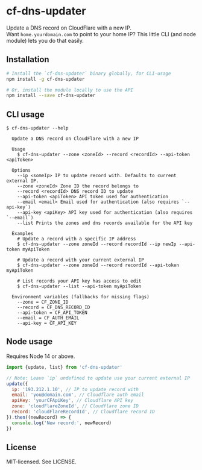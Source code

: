 # cf-dns-updater

Update a DNS record on CloudFlare with a new IP.  
Want `home.yourdomain.com` to point to your home IP?
This little CLI (and node module) lets you do that easily.

## Installation

```bash
# Install the `cf-dns-updater` binary globally, for CLI-usage
npm install -g cf-dns-updater

# Or, install the module locally to use the API
npm install --save cf-dns-updater
```

## CLI usage

```
$ cf-dns-updater --help

  Update a DNS record on CloudFlare with a new IP

  Usage
    $ cf-dns-updater --zone <zoneId> --record <recordId> --api-token <apiToken>

  Options
    --ip <someIp> IP to update record with. Defaults to current external IP.
    --zone <zoneId> Zone ID the record belongs to
    --record <recordId> DNS record ID to update
    --api-token <apiToken> API token used for authentication
    --email <email> Email used for authentication (also requires `--api-key`)
    --api-key <apiKey> API key used for authentication (also requires `--email`)
    --list Prints the zones and dns records available for the API key

  Examples
    # Update a record with a specific IP address
    $ cf-dns-updater --zone zoneId --record recordId --ip newIp --api-token myApiToken

    # Update a record with your current external IP
    $ cf-dns-updater --zone zoneId --record recordId --api-token myApiToken

    # List records your API key has access to edit
    $ cf-dns-updater --list --api-token myApiToken

  Environment variables (fallbacks for missing flags)
    --zone = CF_ZONE_ID
    --record = CF_DNS_RECORD_ID
    --api-token = CF_API_TOKEN
    --email = CF_AUTH_EMAIL
    --api-key = CF_API_KEY
```

## Node usage

Requires Node 14 or above.

```js
import {update, list} from 'cf-dns-updater'

// Note: Leave `ip` undefined to update use your current external IP
update({
  ip: '193.212.1.10', // IP to update record with
  email: 'you@domain.com', // Cloudflare auth email
  apiKey: 'yourCFApiKey', // Cloudflare API key
  zone: 'cloudFlareZoneId', // Cloudflare zone ID
  record: 'cloudFlareRecordId', // Cloudflare record ID
}).then((newRecord) => {
  console.log('New record:', newRecord)
})
```

## License

MIT-licensed. See LICENSE.
